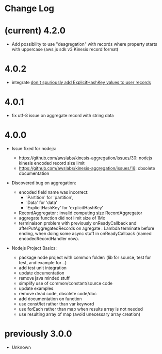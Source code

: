 # Change Log

# (current) 4.2.0

- Add possibility to use "deagregation" with records where property starts with uppercase (aws js sdk v3 Kinesis record format)

# 4.0.2

- integrate [don't spuriously add ExplicitHashKey values to user records](https://github.com/awslabs/kinesis-aggregation/pull/49)

# 4.0.1

- fix utf-8 issue on aggregate record with string data

# 4.0.0

- Issue fixed for nodejs:
    - https://github.com/awslabs/kinesis-aggregation/issues/30: nodejs kinesis encoded record size limit
    - https://github.com/awslabs/kinesis-aggregation/issues/16: obsolete documentation

- Discovered bug on aggregation:
    - encoded field name was incorrect:
        - 'Partition' for 'partition', 
        - 'Data' for 'data'
        - 'ExplicitHashKey' for 'explicitHashKey'
    - RecordAggregator : invalid computing size RecordAggregator
    - aggregate function did not limit size of 1Mo
    - terminaison problem with previously onReadyCallback and afterPutAggregatedRecords on agregate : Lambda terminate before ending,
    when doing some async stuff in onReadyCallback (named encodedRecordHandler now). 

- Nodejs Project Basics:
    - package node project with common folder: (lib for source, test for test, and example for ..)
    - add test unit integration
    - update documentation
    - remove java minded stuff
    - simplify use of common/constant/source code 
    - update examples
    - remove dead code, obsolete code/doc
    - add documentation on function
    - use const/let rather than var keyword
    - use forEach rather than map when results array is not needed
    - use resulting array of map (avoid unecessary array creation)


# previously 3.0.0
 - Unknown
 